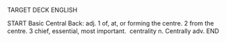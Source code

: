TARGET DECK
ENGLISH

START
Basic
Central
Back: adj. 1 of, at, or forming the centre. 2 from the centre. 3 chief, essential, most important.  centrality n. Centrally adv.
END
